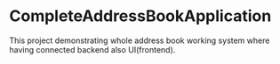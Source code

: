 # CompleteAddressBookApplication
This project demonstrating whole address book working system where having connected backend also UI(frontend).
